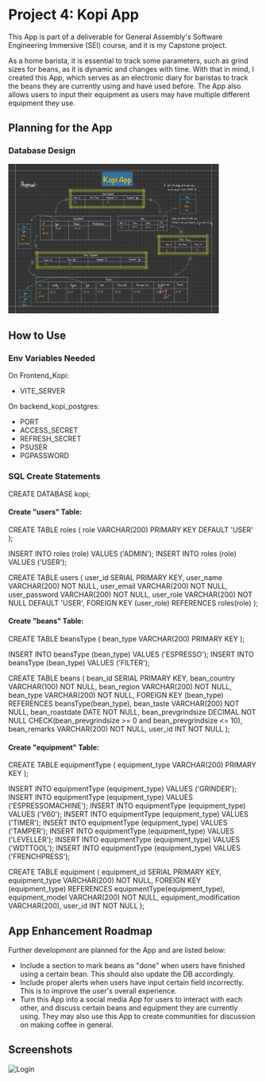 # Project 4: Kopi App
This App is part of a deliverable for General Assembly's Software Engineering Immersive (SEI) course, and it is my Capstone project. 

As a home barista, it is essential to track some parameters, such as grind sizes for beans, as it is dynamic and changes with time. With that in mind, I created this App, which serves as an electronic diary for baristas to track the beans they are currently using and have used before. 
The App also allows users to input their equipment as users may have multiple different equipment they use. 

## Planning for the App
### Database Design
<img src="/Frontend_Kopi/public/Database_Design.jpg" alt="Database Design" height="300">

## How to Use
### Env Variables Needed
On Frontend_Kopi:
- VITE_SERVER

On backend_kopi_postgres:
- PORT
- ACCESS_SECRET
- REFRESH_SECRET
- PSUSER
- PGPASSWORD

### SQL Create Statements
CREATE DATABASE kopi;

#### Create "users" Table:
CREATE TABLE roles (
    role VARCHAR(200) PRIMARY KEY DEFAULT 'USER' 
);

INSERT INTO roles (role) VALUES ('ADMIN');
INSERT INTO roles (role) VALUES ('USER');

CREATE TABLE users (
    user_id SERIAL PRIMARY KEY,
    user_name VARCHAR(200) NOT NULL,
    user_email VARCHAR(200) NOT NULL,
    user_password VARCHAR(200) NOT NULL,
    user_role VARCHAR(200) NOT NULL DEFAULT 'USER',
    FOREIGN KEY (user_role) REFERENCES roles(role)
);

#### Create "beans" Table:
CREATE TABLE beansType (
    bean_type VARCHAR(200) PRIMARY KEY
);

INSERT INTO beansType (bean_type) VALUES ('ESPRESSO');
INSERT INTO beansType (bean_type) VALUES ('FILTER');

CREATE TABLE beans (
    bean_id SERIAL PRIMARY KEY,
    bean_country VARCHAR(100) NOT NULL,
    bean_region VARCHAR(200) NOT NULL,
    bean_type VARCHAR(200) NOT NULL,
    FOREIGN KEY (bean_type) REFERENCES beansType(bean_type),
    bean_taste VARCHAR(200) NOT NULL,
    bean_roastdate DATE NOT NULL,
    bean_prevgrindsize DECIMAL NOT NULL CHECK(bean_prevgrindsize >= 0 and bean_prevgrindsize <= 10),
    bean_remarks VARCHAR(200) NOT NULL,
    user_id INT NOT NULL
);

#### Create "equipment" Table:
CREATE TABLE equipmentType (
    equipment_type VARCHAR(200) PRIMARY KEY
);

INSERT INTO equipmentType (equipment_type) VALUES ('GRINDER');
INSERT INTO equipmentType (equipment_type) VALUES ('ESPRESSOMACHINE');
INSERT INTO equipmentType (equipment_type) VALUES ('V60');
INSERT INTO equipmentType (equipment_type) VALUES ('TIMER');
INSERT INTO equipmentType (equipment_type) VALUES ('TAMPER');
INSERT INTO equipmentType (equipment_type) VALUES ('LEVELLER');
INSERT INTO equipmentType (equipment_type) VALUES ('WDTTOOL');
INSERT INTO equipmentType (equipment_type) VALUES ('FRENCHPRESS');

CREATE TABLE equipment (
    equipment_id SERIAL PRIMARY KEY,
    equipment_type VARCHAR(200) NOT NULL,
    FOREIGN KEY (equipment_type) REFERENCES equipmentType(equipment_type),
    equipment_model VARCHAR(200) NOT NULL,
    equipment_modification VARCHAR(200),
    user_id INT NOT NULL
);

## App Enhancement Roadmap
Further development are planned for the App and are listed below: 
- Include a section to mark beans as "done" when users have finished using a certain bean. This should also update the DB accordingly.
- Include proper alerts when users have input certain field incorrectly. This is to improve the user's overall experience.
- Turn this App into a social media App for users to interact with each other, and discuss certain beans and equipment they are currently using. They may also use this App to create communities for discussion on making coffee in general. 


## Screenshots
<img src="/Frontend_Kopi/public/screenshot-1.jpg" alt="Login" height="300">
